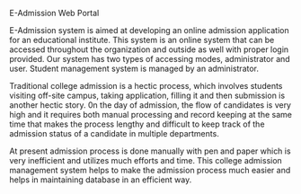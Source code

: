 E-Admission Web Portal

E-Admission system is aimed at developing an online admission application for an educational institute. This system is an online system that can be accessed throughout the organization and outside as well with proper login provided. Our system has two types of accessing modes, administrator and user. Student management system is managed by an administrator.

Traditional college admission is a hectic process, which involves students visiting off-site campus, taking application, filling it and then submission is another hectic story. 0n the day of admission, the flow of candidates is very high and it requires both manual processing and record keeping at the same time that makes the process lengthy and difficult to keep track of the admission status of a candidate in multiple departments. 

At present admission process is done manually with pen and paper which is very inefficient and utilizes much efforts and time. This college admission management system helps to make the admission process much easier and helps in maintaining database in an efficient way.
